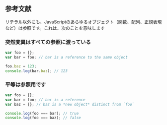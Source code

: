 ## 参考文献

リテラル以外にも、JavaScriptのあらゆるオブジェクト（関数、配列、正規表現など）は参照です。これは、次のことを意味します

### 突然変異はすべての参照に渡っている

```js
var foo = {};
var bar = foo; // bar is a reference to the same object

foo.baz = 123;
console.log(bar.baz); // 123
```

### 平等は参照用です

```js
var foo = {};
var bar = foo; // bar is a reference
var baz = {}; // baz is a *new object* distinct from `foo`

console.log(foo === bar); // true
console.log(foo === baz); // false
```
